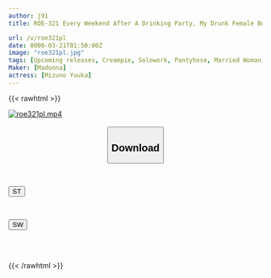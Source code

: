 ```yaml
---
author: j91
title: ROE-321 Every Weekend After A Drinking Party, My Drunk Female Boss Tempts Me With Her Shiny Pantyhose And We Have An Affair At A Karaoke Bar. Yuka Mizuno

url: /v/roe321pl
date: 0000-03-21T01:50:00Z
image: "roe321pl.jpg"
tags: [Upcoming releases, Creampie, Solowork, Pantyhose, Married Woman, Affair, Mature Woman]
Maker: [Madonna]
actress: [Mizuno Yuuka]
---
```



{{< rawhtml >}}

<div class="video" data-videoid="pending_link.html">
    <a href="javascript:;">
        <img src="/v/roe321pl/roe321pl.jpg" width="WIDTH" height="HEIGHT" alt="roe321pl.mp4" loading="lazy">
    </a>
</div>

<script type="text/javascript" src="https://j91.asia/asset/on-demand-pend.js"></script>

<br>
  <link rel="stylesheet" href="https://j91.asia/asset/bs5.css">
  
  <center>
  <button class="btn btn-primary" type="button" data-bs-toggle="collapse" data-bs-target=".multi-collapse" aria-expanded="false" aria-controls="multiCollapseExample1 multiCollapseExample2"><h2>Download</h2></button></center>
</p>
<div class="row">
  <div class="col">
    <div class="collapse multi-collapse" id="multiCollapseExample1">
      <div class="card card-body">
	      	      <br>
<div class="buttons">  
<p><a href="https://j91.asia/pending_link.html" target="_blank"><button class="btn-hover color-3"><i class="fa fa-download"></i> ST</button></a></p></div>
    </div>
  </div>
</div>
  <div class="col">
    <div class="collapse multi-collapse" id="multiCollapseExample2">
      <div class="card card-body">
	      <br>
<div class="buttons">
<p><a href="https://j91.asia/pending_link.html" target="_blank"><button class="btn-hover color-2"><i class="fa fa-download"></i> SW</button></a></p></div>
<br><br>
      </div>
    </div>
  </div>
</div>

{{< /rawhtml >}}